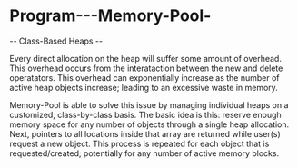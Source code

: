 # Program---Memory-Pool-

-- Class-Based Heaps --

Every direct allocation on the heap will suffer some amount of overhead. This overhead occurs from the interataction 
between the new and delete operatators. This overhead can exponentially increase as the number of active heap objects
increase; leading to an excessive waste in memory.

Memory-Pool is able to solve this issue by managing individual heaps on a customized, class-by-class basis.
The basic idea is this: reserve enough memory space for any number of objects through a single heap allocation.
Next, pointers to all locations inside that array are returned while user(s) request a new object. This process 
is repeated for each object that is requested/created; potentially for any number of active memory blocks.
